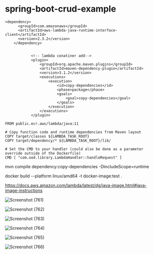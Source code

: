 # spring-boot-crud-example

```
<dependency>
      <groupId>com.amazonaws</groupId>
      <artifactId>aws-lambda-java-runtime-interface-client</artifactId>
      <version>2.3.2</version>
    </dependency>
```

```

			<!-- lambda conatiner add-->
			<plugin>
				<groupId>org.apache.maven.plugins</groupId>
				<artifactId>maven-dependency-plugin</artifactId>
				<version>3.1.2</version>
				<executions>
					<execution>
						<id>copy-dependencies</id>
						<phase>package</phase>
						<goals>
							<goal>copy-dependencies</goal>
						</goals>
					</execution>
				</executions>
			</plugin>
```

```
FROM public.ecr.aws/lambda/java:11
  
# Copy function code and runtime dependencies from Maven layout
COPY target/classes ${LAMBDA_TASK_ROOT}
COPY target/dependency/* ${LAMBDA_TASK_ROOT}/lib/
    
# Set the CMD to your handler (could also be done as a parameter override outside of the Dockerfile)
CMD [ "com.ood.library.LambdaHandler::handleRequest" ]
```

mvn compile dependency:copy-dependencies -DincludeScope=runtime

docker build --platform linux/amd64 -t docker-image:test .

https://docs.aws.amazon.com/lambda/latest/dg/java-image.html#java-image-instructions

![Screenshot (761)](https://github.com/hasnain393/lambda-container-library/assets/56108097/ce96e78b-0708-415a-aba0-d21a0ccb7c56)

![Screenshot (762)](https://github.com/hasnain393/lambda-container-library/assets/56108097/196b4fa1-ca64-4fcb-9a14-78f508d3211c)

![Screenshot (763)](https://github.com/hasnain393/lambda-container-library/assets/56108097/fbb5ba7b-9d7a-4cf5-ab9d-831afcb713d6)

![Screenshot (764)](https://github.com/hasnain393/lambda-container-library/assets/56108097/cb631b50-9b28-4062-97f5-59673a1e75d1)

![Screenshot (765)](https://github.com/hasnain393/lambda-container-library/assets/56108097/8419fac3-c022-46c4-8990-4f70591489cc)

![Screenshot (766)](https://github.com/hasnain393/lambda-container-library/assets/56108097/54b0f1e3-dcaa-40d7-8a01-2dc10a70cd1a)






